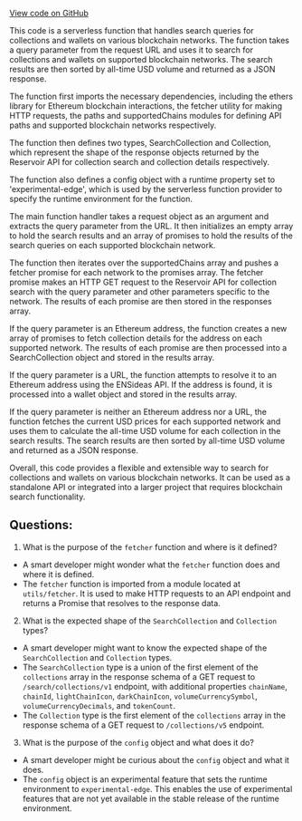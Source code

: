 [View code on GitHub](zoo-labs/zoo/blob/master/app/pages/api/globalSearch.ts)

This code is a serverless function that handles search queries for collections and wallets on various blockchain networks. The function takes a query parameter from the request URL and uses it to search for collections and wallets on supported blockchain networks. The search results are then sorted by all-time USD volume and returned as a JSON response.

The function first imports the necessary dependencies, including the ethers library for Ethereum blockchain interactions, the fetcher utility for making HTTP requests, the paths and supportedChains modules for defining API paths and supported blockchain networks respectively.

The function then defines two types, SearchCollection and Collection, which represent the shape of the response objects returned by the Reservoir API for collection search and collection details respectively.

The function also defines a config object with a runtime property set to 'experimental-edge', which is used by the serverless function provider to specify the runtime environment for the function.

The main function handler takes a request object as an argument and extracts the query parameter from the URL. It then initializes an empty array to hold the search results and an array of promises to hold the results of the search queries on each supported blockchain network.

The function then iterates over the supportedChains array and pushes a fetcher promise for each network to the promises array. The fetcher promise makes an HTTP GET request to the Reservoir API for collection search with the query parameter and other parameters specific to the network. The results of each promise are then stored in the responses array.

If the query parameter is an Ethereum address, the function creates a new array of promises to fetch collection details for the address on each supported network. The results of each promise are then processed into a SearchCollection object and stored in the results array.

If the query parameter is a URL, the function attempts to resolve it to an Ethereum address using the ENSideas API. If the address is found, it is processed into a wallet object and stored in the results array.

If the query parameter is neither an Ethereum address nor a URL, the function fetches the current USD prices for each supported network and uses them to calculate the all-time USD volume for each collection in the search results. The search results are then sorted by all-time USD volume and returned as a JSON response.

Overall, this code provides a flexible and extensible way to search for collections and wallets on various blockchain networks. It can be used as a standalone API or integrated into a larger project that requires blockchain search functionality.
## Questions: 
 1. What is the purpose of the `fetcher` function and where is it defined?
- A smart developer might wonder what the `fetcher` function does and where it is defined. 
- The `fetcher` function is imported from a module located at `utils/fetcher`. It is used to make HTTP requests to an API endpoint and returns a Promise that resolves to the response data.

2. What is the expected shape of the `SearchCollection` and `Collection` types?
- A smart developer might want to know the expected shape of the `SearchCollection` and `Collection` types. 
- The `SearchCollection` type is a union of the first element of the `collections` array in the response schema of a GET request to `/search/collections/v1` endpoint, with additional properties `chainName`, `chainId`, `lightChainIcon`, `darkChainIcon`, `volumeCurrencySymbol`, `volumeCurrencyDecimals`, and `tokenCount`. 
- The `Collection` type is the first element of the `collections` array in the response schema of a GET request to `/collections/v5` endpoint.

3. What is the purpose of the `config` object and what does it do?
- A smart developer might be curious about the `config` object and what it does. 
- The `config` object is an experimental feature that sets the runtime environment to `experimental-edge`. This enables the use of experimental features that are not yet available in the stable release of the runtime environment.